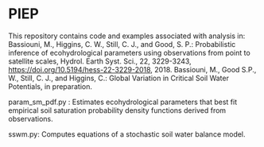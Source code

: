 # PIEP
This repository contains code and examples associated with analysis in:
Bassiouni, M., Higgins, C. W., Still, C. J., and Good, S. P.: Probabilistic inference of ecohydrological parameters using observations from point to satellite scales, Hydrol. Earth Syst. Sci., 22, 3229-3243, https://doi.org/10.5194/hess-22-3229-2018, 2018.
Bassiouni, M., Good S.P., W., Still, C. J., and Higgins, C.: Global Variation in Critical Soil Water Potentials, in preparation.

param_sm_pdf.py : Estimates ecohydrological parameters that best fit empirical soil saturation probability density functions derived from observations.

sswm.py: Computes equations of a stochastic soil water balance model.

